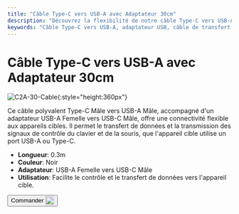 ```yaml
---
title: "Câble Type-C vers USB-A avec Adaptateur 30cm"
description: "Découvrez la flexibilité de notre câble Type-C vers USB-A avec adaptateur, conçu pour un transfert de données et une transmission de signaux de contrôle sans faille. Parfait pour connecter des appareils avec ports USB-A ou Type-C."
keywords: "Câble Type-C vers USB-A, adaptateur USB, câble de transfert de données, câble de signal de contrôle, connectivité polyvalente"
---
```


# Câble Type-C vers USB-A avec Adaptateur 30cm

![C2A-30-Cable](https://assets.openterface.com/images/product/part/OP-04-CABLE30-C2A.jpg){:style="height:360px"}

Ce câble polyvalent Type-C Mâle vers USB-A Mâle, accompagné d'un adaptateur USB-A Femelle vers USB-C Mâle, offre une connectivité flexible aux appareils cibles. Il permet le transfert de données et la transmission des signaux de contrôle du clavier et de la souris, que l'appareil cible utilise un port USB-A ou Type-C.

- **Longueur**: 0.3m
- **Couleur**: Noir
- **Adaptateur**: USB-A Femelle vers USB-C Mâle
- **Utilisation**: Facilite le contrôle et le transfert de données vers l'appareil cible.

<button class="md-button" onclick="window.location.href='https://shop.techxartisan.com/products/type-c-to-usb-a-cable-with-adapter'"> Commander <img src="/images/trademark/txa.svg" alt="TxA Shop" style="vertical-align: middle; height: 20px;"></button>
